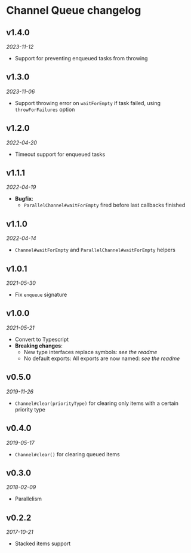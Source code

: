 # Channel Queue changelog

## v1.4.0
_2023-11-12_

 * Support for preventing enqueued tasks from throwing

## v1.3.0
_2023-11-06_

 * Support throwing error on `waitForEmpty` if task failed, using `throwForFailures` option

## v1.2.0
_2022-04-20_

 * Timeout support for enqueued tasks

## v1.1.1
_2022-04-19_

 * **Bugfix**:
   * `ParallelChannel#waitForEmpty` fired before last callbacks finished

## v1.1.0
_2022-04-14_

 * `Channel#waitForEmpty` and `ParallelChannel#waitForEmpty` helpers

## v1.0.1
_2021-05-30_

 * Fix `enqueue` signature

## v1.0.0
_2021-05-21_

 * Convert to Typescript
 * **Breaking changes**:
   * New type interfaces replace symbols: _see the readme_
   * No default exports: All exports are now named: _see the readme_

## v0.5.0
_2019-11-26_

 * `Channel#clear(priorityType)` for clearing only items with a certain priority type

## v0.4.0
_2019-05-17_

 * `Channel#clear()` for clearing queued items

## v0.3.0
_2018-02-09_

 * Parallelism

## v0.2.2
_2017-10-21_

 * Stacked items support

